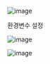 ![image](https://github.com/Bottomdeal/WebGoat/assets/120577570/ca74a134-fac8-4353-9727-fb05a536b413)

환경변수 설정

![image](https://github.com/Bottomdeal/WebGoat/assets/120577570/d2d51caf-192a-4755-90a2-9921f93e9981)

![image](https://github.com/Bottomdeal/WebGoat/assets/120577570/86479075-7a3f-4f16-b901-ab62296ad9af)

